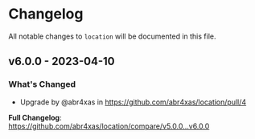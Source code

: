 # Changelog

All notable changes to `location` will be documented in this file.

## v6.0.0 - 2023-04-10

### What's Changed

- Upgrade by @abr4xas in https://github.com/abr4xas/location/pull/4

**Full Changelog**: https://github.com/abr4xas/location/compare/v5.0.0...v6.0.0
